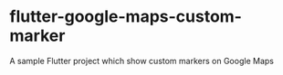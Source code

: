 # flutter-google-maps-custom-marker
A sample Flutter project which show custom markers on Google Maps
